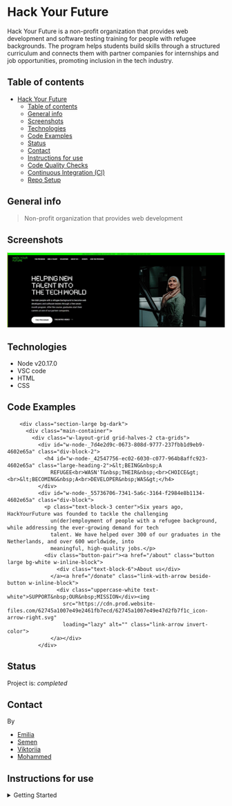 # Hack Your Future

Hack Your Future is a non-profit organization that provides web development and
software testing training for people with refugee backgrounds. The program helps
students build skills through a structured curriculum and connects them with
partner companies for internships and job opportunities, promoting inclusion in
the tech industry.

## Table of contents

- [Hack Your Future](#hack-your-future)
  - [Table of contents](#table-of-contents)
  - [General info](#general-info)
  - [Screenshots](#screenshots)
  - [Technologies](#technologies)
  - [Code Examples](#code-examples)
  - [Status](#status)
  - [Contact](#contact)
  - [Instructions for use](#instructions-for-use)
  - [Code Quality Checks](#code-quality-checks)
  - [Continuous Integration (CI)](#continuous-integration-ci)
  - [Repo Setup](#repo-setup)

## General info

> Non-profit organization that provides web development

## Screenshots

![Example screenshot](./planning/screenshot.jpg)

## Technologies

- Node v20.17.0
- VSC code
- HTML
- CSS

## Code Examples

```</div>
    <div class="section-large bg-dark">
      <div class="main-container">
        <div class="w-layout-grid grid-halves-2 cta-grids">
          <div id="w-node-_7d4e2d9c-0673-808d-9777-237fbb1d9eb9-4602e65a" class="div-block-2">
            <h4 id="w-node-_42547756-ec02-6030-c077-964b8affc923-4602e65a" class="large-heading-2">&lt;BEING&nbsp;A
              REFUGEE<br>WASN'T&nbsp;THEIR&nbsp;<br>CHOICE&gt;<br>&lt;BECOMING&nbsp;A<br>DEVELOPER&nbsp;WAS&gt;</h4>
          </div>
          <div id="w-node-_55736706-7341-5a6c-3164-f2984e8b1134-4602e65a" class="div-block">
            <p class="text-block-3 center">Six years ago, HackYourFuture was founded to tackle the challenging
              un(der)employment of people with a refugee background, while addressing the ever-growing demand for tech
              talent. We have helped over 300 of our graduates in the Netherlands, and over 600 worldwide, into
              meaningful, high-quality jobs.</p>
            <div class="button-pair"><a href="/about" class="button large bg-white w-inline-block">
                <div class="text-block-6">About us</div>
              </a><a href="/donate" class="link-with-arrow beside-button w-inline-block">
                <div class="uppercase-white text-white">SUPPORT&nbsp;OUR&nbsp;MISSION</div><img
                  src="https://cdn.prod.website-files.com/62745a1007e49e2461fb7ecd/62745a1007e49e47d2fb7f1c_icon-arrow-right.svg"
                  loading="lazy" alt="" class="link-arrow invert-color">
              </a></div>
          </div>
```

## Status

Project is: _completed_

## Contact

By

- [Emilia](https://github.com/emilia-12)
- [Semen](https://github.com/bynd1u)
- [Viktoriia](https://github.com/ViktoriiaMessi)
- [Mohammed](https://github.com/Mohammed-ABR)

## Instructions for use

<details>
  <summary>Getting Started</summary>

<!-- a guide to using this repository -->

1. `git clone git@github.com:HackYourFutureBelgium/template-markdown.git`
2. `cd template-markdown`
3. `npm install`

## Code Quality Checks

- `npm run format`: Makes sure all the code in this repository is well-formatted
  (looks good).
- `npm run lint:ls`: Checks to make sure all folder and file names match the
  repository conventions.
- `npm run lint:md`: Will lint all of the Markdown files in this repository.
- `npm run lint:css`: Will lint all of the CSS files in this repository.
- `npm run validate:html`: Validates all HTML files in your project.
- `npm run spell-check`: Goes through all the files in this repository looking
  for words it doesn't recognize. Just because it says something is a mistake
  doesn't mean it is! It doesn't know every word in the world. You can add new
  correct words to the [./.cspell.json](./.cspell.json) file so they won't cause
  an error.
- `npm run accessibility -- ./path/to/file.html`: Runs an accessibility analysis
  on all HTML files in the given path and writes the report to
  `/accessibility_report`

## Continuous Integration (CI)

When you open a PR to `main`/`master` in your repository, GitHub will
automatically do a linting check on the code in this repository, you can see
this in the[./.github/workflows/lint.yml](./.github/workflows/lint.yml) file.

If the linting fails, you will not be able to merge the PR. You can double check
that your code will pass before pushing by running the code quality scripts
locally.

## Repo Setup

- Give each member **_write_** access to the repo (if it's a group project)
- Turn on GitHub Pages and put a link to your website in the repo's description
- Go to _General_ Section > check **Discussions**
- In the _Branches_ section of your repo's settings make sure the
  `master`/`main` branch must:
  - "_Require a pull request before merging_"
  - "_Require approvals_"
  - "_Dismiss stale pull request approvals when new commits are pushed_"
  - "_Require status checks to pass before merging_"
  - "_Require branches to be up to date before merging_"
  - "_Do not allow bypassing the above settings_"

</details>
